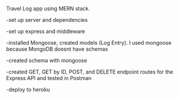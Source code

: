 Travel Log app using MERN stack.

-set up server and dependencies

-set up express and middleware

-installed Mongoose, created models (Log Entry). I used mongoose because MongoDB doesnt have schemas

-created schema with mongoose

-created GET, GET by ID, POST, and DELETE endpoint routes for the Express API and tested in Postman

-deploy to heroku
